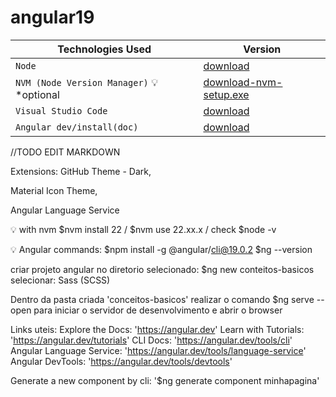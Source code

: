 # angular19

| Technologies Used                       | Version |
| ---                                     | ---       |
| `Node`                                  | [download](https://nodejs.org/pt)  |
| `NVM (Node Version Manager)` :bulb: *optional                      | [download-nvm-setup.exe](https://github.com/coreybutler/nvm-windows/releases) |
| `Visual Studio Code`                    | [download](https://code.visualstudio.com/download) |
| `Angular dev/install(doc)`                           | [download](https://angular.dev/installation) |

//TODO EDIT MARKDOWN

Extensions: GitHub Theme - Dark,

Material Icon Theme,

Angular Language Service

:bulb: with nvm $nvm install 22 / $nvm use 22.xx.x / check $node -v

:bulb: Angular commands: $npm install -g @angular/cli@19.0.2
$ng --version

criar projeto angular no diretorio selecionado: $ng new conteitos-basicos  
selecionar: Sass (SCSS)

Dentro da pasta criada 'conceitos-basicos' realizar o comando $ng serve --open
para iniciar o servidor de desenvolvimento e abrir o browser

Links uteis: 
Explore the Docs: 'https://angular.dev'
Learn with Tutorials: 'https://angular.dev/tutorials'
CLI Docs: 'https://angular.dev/tools/cli'
Angular Language Service: 'https://angular.dev/tools/language-service'
Angular DevTools: 'https://angular.dev/tools/devtools'

Generate a new component by cli: '$ng generate component minhapagina'





